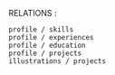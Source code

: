 RELATIONS : 

    profile / skills
    profile / experiences
    profile / education
    profile / projects
    illustrations / projects
    
    